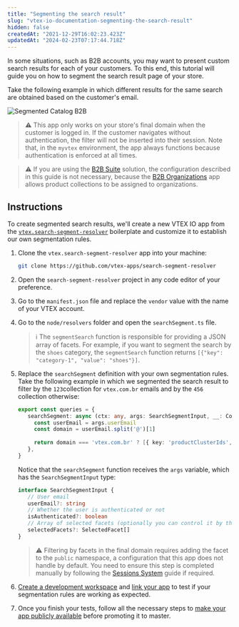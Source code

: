 ```yaml
---
title: "Segmenting the search result"
slug: "vtex-io-documentation-segmenting-the-search-result"
hidden: false
createdAt: "2021-12-29T16:02:23.423Z"
updatedAt: "2024-02-23T07:17:44.718Z"
---
```


In some situations, such as B2B accounts, you may want to present custom search results for each of your customers. To this end, this tutorial will guide you on how to segment the search result page of your store.

Take the following example in which different results for the same search are obtained based on the customer's email.

![Segmented Catalog B2B](https://cdn.jsdelivr.net/gh/vtexdocs/dev-portal-content@main/images/vtex-io-documentation-segmenting-the-search-result.gif)

> ⚠️ This app only works on your store's final domain when the customer is logged in. If the customer navigates without authentication, the filter will not be inserted into their session. Note that, in the `myvtex` environment, the app always functions because authentication is enforced at all times.

> ⚠️ If you are using the [B2B Suite](https://developers.vtex.com/docs/guides/vtex-b2b-suite) solution, the configuration described in this guide is not necessary, because the [B2B Organizations](https://developers.vtex.com/docs/guides/vtex-b2b-organizations) app allows product collections to be assigned to organizations.

## Instructions

To create segmented search results, we'll create a new VTEX IO app from the [`vtex.search-segment-resolver`](https://github.com/vtex-apps/search-segment-resolver) boilerplate and customize it to establish our own segmentation rules.

1. Clone the `vtex.search-segment-resolver` app into your machine:

   ```sh
   git clone https://github.com/vtex-apps/search-segment-resolver
   ```

2. Open the `search-segment-resolver` project in any code editor of your preference.
3. Go to the `manifest.json` file and replace the `vendor` value with the name of your VTEX account.
4. Go to the `node/resolvers` folder and open the `searchSegment.ts` file.

   > ℹ️ The `segmentSearch` function is responsible for providing a JSON array of facets. For example, if you want to segment the search by the `shoes` category, the `segmentSearch` function returns `[{"key": "category-1", "value": "shoes"}]`.
5. Replace the `searchSegment` definition with your own segmentation rules. Take the following example in which we segmented the search result to filter by the `123`collection for `vtex.com.br` emails and by the `456` collection otherwise:

   ```ts
   export const queries = {
      searchSegment: async (ctx: any, args: SearchSegmentInput, __: Context) => {
        const userEmail = args.userEmail
        const domain = userEmail.split('@')[1]
 
        return domain === 'vtex.com.br' ? [{ key: 'productClusterIds', value: '123' }] : [{ key: 'productClusterIds', value: '456' }]
      },
   }
   ```

   Notice that the `searchSegment` function receives the `args` variable, which has the `SearchSegmentInput` type:

   ```ts
   interface SearchSegmentInput {
      // User email
      userEmail?: string
      // Whether the user is authenticated or not
      isAuthenticated?: boolean
      // Array of selected facets (optionally you can control it by the session itself)
      selectedFacets?: SelectedFacet[]
   }
   ```
   
   > ⚠️ Filtering by facets in the final domain requires adding the facet to the `public` namespace, a configuration that this app does not handle by default. You need to ensure this step is completed manually by following the [Sessions System](https://developers.vtex.com/docs/guides/sessions-system-overview#changing-information-from-a-session) guide if required.

6. [Create a development workspace](https://developers.vtex.com/docs/guides/vtex-io-documentation-creating-a-development-workspace) and [link your app](https://developers.vtex.com/docs/guides/vtex-io-documentation-linking-an-app) to test if your segmentation rules are working as expected.
7. Once you finish your tests, follow all the necessary steps to [make your app publicly available](https://developers.vtex.com/docs/guides/vtex-io-documentation-making-your-new-app-version-publicly-available) before promoting it to master.
